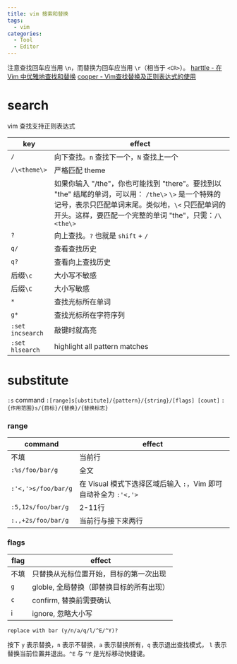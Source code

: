 ```yaml
---
title: vim 搜索和替换
tags:
  - vim
categories:
  - Tool
  - Editor
---
```

注意查找回车应当用 `\n`，而替换为回车应当用 `\r`（相当于 `<CR>`）。
[harttle - 在 Vim 中优雅地查找和替换](https://harttle.land/2016/08/08/vim-search-in-file.html)
[cooper - Vim查找替换及正则表达式的使用](https://tanqisen.github.io/blog/2013/01/13/vim-search-replace-regex/)
# search
vim 查找支持正则表达式

| key              | effect                                   |
| ---------------- | ---------------------------------------- |
| `/`              | 向下查找。`n` 查找下一个，`N` 查找上一个 |
| `/\<theme\>`     | 严格匹配 theme                           |
|                  | 如果你输入 "/the"，你也可能找到 "there"。要找到以 "the" 结尾的单词，可以用：  `/the\>` `\>` 是一个特殊的记号，表示只匹配单词末尾。类似地，`\<` 只匹配单词的开头。这样，要匹配一个完整的单词 "the"，只需：`/\<the\>` |
| `?`              | 向上查找。`?` 也就是 `shift` + `/`       |
| `q/`             | 查看查找历史                             |
| `q?`             | 查看向上查找历史                         |
| 后缀`\c`         | 大小写不敏感                             |
| 后缀`\C`         | 大小写敏感                               |
| `*`              | 查找光标所在单词                         |
| `g*`             | 查找光标所在字符序列                     |
| `:set incsearch` | 敲键时就高亮                             |
| `:set hlsearch`  | highlight all pattern matches            |

# substitute
`:s` command
`:[range]s[ubstitute]/{pattern}/{string}/[flags] [count]`
`:{作用范围}s/{目标}/{替换}/{替换标志}`

### range

| command             | effect                                                          |
| ------------------- | --------------------------------------------------------------- |
| 不填                | 当前行                                                          | 
| `:%s/foo/bar/g`     | 全文                                                            |
| `:'<,'>s/foo/bar/g` | 在 Visual 模式下选择区域后输入 `:`，Vim 即可自动补全为 `:'<,'>` |
| `:5,12s/foo/bar/g`  | 2-11行                                                          |
| `:.,+2s/foo/bar/g`  | 当前行与接下来两行                                              |

### flags

| flag | effect                                   |
| ---- | ---------------------------------------- |
| 不填 | 只替换从光标位置开始，目标的第一次出现   |
| `g`  | globle, 全局替换（即替换目标的所有出现） |
| `c`  | confirm, 替换前需要确认                  |
| i    | ignore, 忽略大小写                       |

```
replace with bar (y/n/a/q/l/^E/^Y)?
```

按下 `y` 表示替换，`n` 表示不替换，`a` 表示替换所有，`q` 表示退出查找模式， `l` 表示替换当前位置并退出。`^E` 与 `^Y` 是光标移动快捷键。

